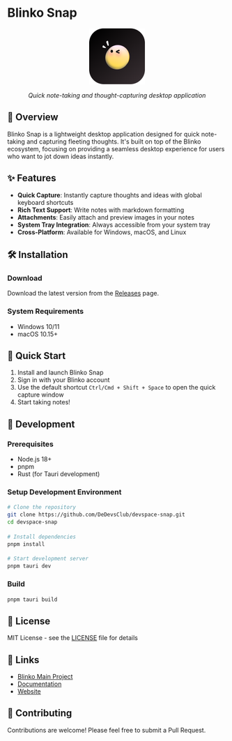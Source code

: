 # Blinko Snap

<div align="center">
  <img src="public/icon.png" alt="Blinko Snap Logo" width="128" height="128">
  <p><em>Quick note-taking and thought-capturing desktop application</em></p>
</div>

## 🚀 Overview

Blinko Snap is a lightweight desktop application designed for quick note-taking and capturing fleeting thoughts. It's built on top of the Blinko ecosystem, focusing on providing a seamless desktop experience for users who want to jot down ideas instantly.

## ✨ Features

- **Quick Capture**: Instantly capture thoughts and ideas with global keyboard shortcuts
- **Rich Text Support**: Write notes with markdown formatting
- **Attachments**: Easily attach and preview images in your notes
- **System Tray Integration**: Always accessible from your system tray
- **Cross-Platform**: Available for Windows, macOS, and Linux

## 🛠️ Installation

### Download

Download the latest version from the [Releases](https://github.com/DeDevsClub/devspace-snap/releases) page.

### System Requirements

- Windows 10/11
- macOS 10.15+

## 🎯 Quick Start

1. Install and launch Blinko Snap
2. Sign in with your Blinko account
3. Use the default shortcut `Ctrl/Cmd + Shift + Space` to open the quick capture window
4. Start taking notes!

## 🔧 Development

### Prerequisites

- Node.js 18+
- pnpm
- Rust (for Tauri development)

### Setup Development Environment

```bash
# Clone the repository
git clone https://github.com/DeDevsClub/devspace-snap.git
cd devspace-snap

# Install dependencies
pnpm install

# Start development server
pnpm tauri dev
```

### Build

```bash
pnpm tauri build
```

## 📝 License

MIT License - see the [LICENSE](LICENSE) file for details

## 🔗 Links

- [Blinko Main Project](https://github.com/DeDevsClub/dev-space)
- [Documentation](https://blinko.mintlify.app/introduction)
- [Website](https://space.dedevs.club/)

## 💖 Contributing

Contributions are welcome! Please feel free to submit a Pull Request.
